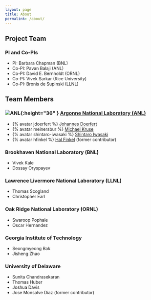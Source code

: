 ```yaml
---
layout: page
title: About
permalink: /about/
---
```


## Project Team

### PI and Co-PIs

 * PI: Barbara Chapman (BNL)
 * Co-PI: Pavan Balaji (ANL)
 * Co-PI: David E. Bernholdt (ORNL)
 * Co-PI: Vivek Sarkar (Rice University)
 * Co-PI: Bronis de Supinski (LLNL)

## Team Members

### ![ANL]({{site.baseurl}}/images/anl.svg){:height="36" } [Argonne National Laboratory (ANL)](https://www.anl.gov)
 * {% avatar jdoerfert %} [Johannes Doerfert](https://github.com/jdoerfert)
 * {% avatar meinersbur %} [Michael Kruse](https://github.com/meinersbur)
 * {% avatar shintaro-iwasaki %} [Shintaro Iwasaki](https://github.com/shintaro-iwasaki)
 * {% avatar hfinkel %} [Hal Finkel](https://github.com/hfinkel) (former contributor)

### Brookhaven National Laboratory (BNL)
 * Vivek Kale
 * Dossay Oryspayev

### Lawrence Livermore National Laboratory (LLNL)
 * Thomas Scogland
 * Christopher Earl

### Oak Ridge National Laboratory (ORNL)
 * Swaroop Pophale
 * Oscar Hernandez

### Georgia Institute of Technology
 * Seongmyeong Bak
 * Jisheng Zhao

### University of Delaware
 * Sunita Chandrasekaran
 * Thomas Huber
 * Joshua Davis
 * Jose Monsalve Diaz (former contributor)
